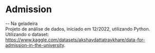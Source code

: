 # Admission
-- Na geladeira
</br>Projeto de análise de dados, iniciado em 12/2022, utilizando Python.
</br>Utilizando o dataset: https://www.kaggle.com/datasets/akshaydattatraykhare/data-for-admission-in-the-university.
